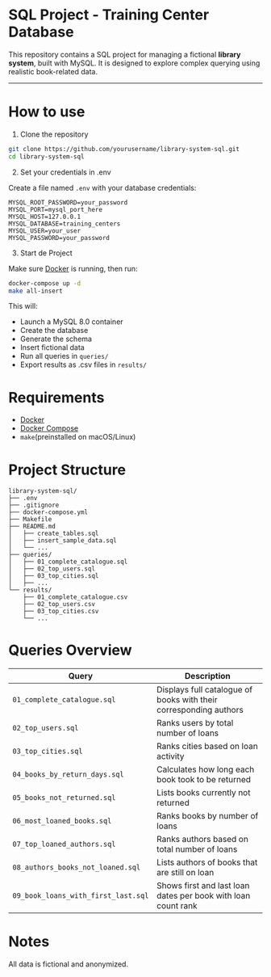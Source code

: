 # SQL Project - Training Center Database

This repository contains a SQL project for managing a fictional **library system**, built with MySQL. It is designed to explore complex querying using realistic book-related data.

---

# How to use

1. Clone the repository

```bash
git clone https://github.com/yourusername/library-system-sql.git
cd library-system-sql
```

2. Set your credentials in .env

Create a file named `.env` with your database credentials:

```dotenv
MYSQL_ROOT_PASSWORD=your_password
MYSQL_PORT=mysql_port_here
MYSQL_HOST=127.0.0.1
MYSQL_DATABASE=training_centers
MYSQL_USER=your_user
MYSQL_PASSWORD=your_password
```
3. Start de Project

Make sure [Docker](https://www.docker.com) is running, then run:

```bash
docker-compose up -d
make all-insert

```
This will:

- Launch a MySQL 8.0 container
- Create the database
- Generate the schema
- Insert fictional data
- Run all queries in `queries/`
- Export results as .csv files in `results/`

# Requirements

- [Docker](https://www.docker.com/products/docker-desktop) 
- [Docker Compose](https://docs.docker.com/compose/) 
- `make`(preinstalled on macOS/Linux)


# Project Structure

```
library-system-sql/
├── .env
├── .gitignore
├── docker-compose.yml
├── Makefile
├── README.md
│   ├── create_tables.sql
│   ├── insert_sample_data.sql
│   └── ...
├── queries/
│   ├── 01_complete_catalogue.sql
│   ├── 02_top_users.sql
│   ├── 03_top_cities.sql
│   ├── ...
└── results/
    ├── 01_complete_catalogue.csv
    ├── 02_top_users.csv
    ├── 03_top_cities.csv
    └── ...

```
# Queries Overview

| Query                                   | Description                                                    |
|----------------------------------------|----------------------------------------------------------------|
| `01_complete_catalogue.sql`            | Displays full catalogue of books with their corresponding authors |
| `02_top_users.sql`                     | Ranks users by total number of loans                           |
| `03_top_cities.sql`                    | Ranks cities based on loan activity                            |
| `04_books_by_return_days.sql`          | Calculates how long each book took to be returned              |
| `05_books_not_returned.sql`            | Lists books currently not returned                             |
| `06_most_loaned_books.sql`             | Ranks books by number of loans                                 |
| `07_top_loaned_authors.sql`            | Ranks authors based on total number of loans                   |
| `08_authors_books_not_loaned.sql`      | Lists authors of books that are still on loan                  |
| `09_book_loans_with_first_last.sql`    | Shows first and last loan dates per book with loan count rank  |


# Notes 

All data is fictional and anonymized.
